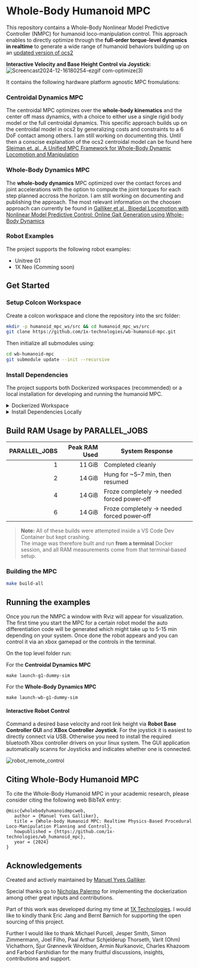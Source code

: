 # Whole-Body Humanoid MPC

This repository contains a Whole-Body Nonlinear Model Predictive Controller (NMPC) for humanoid loco-manipulation control. This approach enables to directly optimize through the **full-order torque-level dynamics in realtime** to generate a wide range of humanoid behaviors building up on an [updated version of ocs2](https://github.com/manumerous/ocs2_ros2)

**Interactive Velocity and Base Height Control via Joystick:**
![Screencast2024-12-16180254-ezgif com-optimize(3)](https://github.com/user-attachments/assets/d4b1f0da-39ca-4ce1-b53c-e1d040abe1be)


It contains the following hardware platform agnostic MPC fromulations:

### Centroidal Dynamics MPC
The centroidal MPC optimizes over the **whole-body kinematics** and the center off mass dynamics, with a choice to either use a single rigid 
body model or the full centroidal dynamics. This specific approach builds up on the centroidal model in ocs2 by generalizing costs and constraints to a 6 DoF contact among others. I am still working on documenting this. Until then a conscise explanation of the ocs2 centroidal model can be found here [Sleiman et. al., A Unified MPC Framework for Whole-Body Dynamic Locomotion and Manipulation](https://arxiv.org/abs/2103.00946)

### Whole-Body Dynamics MPC
The **whole-body dynamics** MPC optimized over the contact forces and joint accelerations with the option to compute the joint torques for 
each step planned accross the horizon. I am still working on documenting and publishing the approach. The most relevant information on the choosen approach can currently be found in [Galliker et al., Bipedal Locomotion with Nonlinear Model Predictive Control:
Online Gait Generation using Whole-Body Dynamics](http://ames.caltech.edu/galliker2022bipedal.pdf)
### Robot Examples

The project supports the following robot examples:

- Unitree G1
- 1X Neo (Comming soon)

## Get Started

### Setup Colcon Workspace

Create a colcon workspace and clone the repository into the src folder:

```bash
mkdir -p humanoid_mpc_ws/src && cd humanoid_mpc_ws/src
git clone https://github.com/1x-technologies/wb-humanoid-mpc.git
```

Then initialize all submodules using:

```bash
cd wb-humanoid-mpc
git submodule update --init --recursive
```
### Install Dependencies
The project supports both Dockerized workspaces (recommended) or a local installation for developing and running the humanoid MPC. 

<details>
<summary>Dockerized Workspace</summary>

We provide a [Dockerfile](https://github.com/manumerous/wb_humanoid_mpc/blob/main/docker/Dockerfile) to enable running and devloping the project from a containerized environment. Check out the [devcontainer.json](https://github.com/manumerous/wb_humanoid_mpc/blob/main/.devcontainer/devcontainer.json) for the arguments that must be supplied to the `docker build` and `docker run` commands. This repository includes two helper scripts:`image_build.bash` builds the `wb-humanoid-mpc:dev` Docker image using the arguments defined in `devcontainer.json`. `launch_wb_mpc.bash` starts the Docker container, mounts your workspace, and drops you into a Bash shell ready to build and run the WB Humanoid MPC code.

For working in **Visual Studio Code**, we recommend to install the [Dev Containers](https://marketplace.visualstudio.com/items?itemName=ms-vscode-remote.remote-containers) extension. Then, with the root of this repository as the root of your VS Code workspace, enter `Ctrl + Shift + P` and select `Dev Containers: Rebuild and Reopen in Container` at the top of the screen. VS Code will then automatically handle calling the `docker build` and `docker run` commands for you and will reopen the window at the root of the containerized workspace. Once this step is completed, you are ready to [build and run the code](https://github.com/manumerous/wb_humanoid_mpc/tree/main?tab=readme-ov-file#building-the-mpc).

</details>

<details>
<summary>Install Dependencies Locally</summary>

Make sure you have **ros2** installed on your system as e.g specified for jazzy in
the [installation guide](https://docs.ros.org/en/jazzy/Installation/Ubuntu-Install-Debs.html).

Then install all dependencies using:

```bash
envsubst < dependencies.txt | xargs sudo apt install -y
```
</details>

## Build RAM Usage by PARALLEL_JOBS

| PARALLEL_JOBS | Peak RAM Used | System Response                                    |
|--------------:|--------------:|----------------------------------------------------|
| 1             | 11 GiB        | Completed cleanly                                  |
| 2             | 14 GiB        | Hung for ~5–7 min, then resumed                    |
| 4             | 14 GiB        | Froze completely → needed forced power‑off         |
| 6             | 14 GiB        | Froze completely → needed forced power‑off         |

> **Note:** All of these builds were attempted inside a VS Code Dev Container but kept crashing.  
> The image was therefore built and run **from a terminal** Docker session, and all RAM measurements come from that terminal‑based setup.

### Building the MPC 

```bash
make build-all
```

## Running the examples
Once you run the NMPC a window with Rviz will appear for visualization. The first time you start the MPC for a certain robot model the auto differentiation code will be generated which might take up to 5-15 min depending on your system. Once done the robot appears and you can control it via an xbox gamepad or the controls in the terminal. 

On the top level folder run:

For the **Centroidal Dynamics MPC**

```
make launch-g1-dummy-sim
```

For the **Whole-Body Dynamics MPC**

```
make launch-wb-g1-dummy-sim
```

#### Interactive Robot Control
Command a desired base velocity and root link height via **Robot Base Controller GUI** and **XBox Controller Joystick**. For the joystick it is easiest to directly connect via USB. Otherwise you need to install the required bluetooth Xbox controller drivers on your linux system. The GUI application automatically scanns for Joysticks and indicates whether one is connected. 

![robot_remote_control](https://github.com/user-attachments/assets/779be1da-97a1-4d0c-8f9b-b9d2df88384f)


## Citing Whole-Body Humanoid MPC
To cite the Whole-Body Humanoid MPC in your academic research, please consider citing the following web BibTeX entry:

```
@misc{wholebodyhumanoidmpcweb,
   author = {Manuel Yves Galliker},
   title = {Whole-body Humanoid MPC: Realtime Physics-Based Procedural Loco-Manipulation Planning and Control},
   howpublished = {https://github.com/1x-technologies/wb_humanoid_mpc},
   year = {2024}
}
```

## Acknowledgements
Created and actively maintained by [Manuel Yves Galliker](https://github.com/manumerous).

Special thanks go to [Nicholas Palermo](https://github.com/nicholaspalomo) for implementing the dockerization among other great inputs and contributions. 

Part of this work was developed during my time at [1X Technologies](https://www.1x.tech/). I would like to kindly thank Eric Jang and Bernt Børnich for supporting the open sourcing of this project. 

Further I would like to thank Michael Purcell, Jesper Smith, Simon Zimmermann, Joel Filho, Paal Arthur Schjelderup Thorseth, Varit (Ohm) Vichathorn, Sjur Grønnevik Wroldsen, Armin Nurkanovic, Charles Khazoom and Farbod Farshidian for the many fruitful discussions, insights, contributions and support. 
